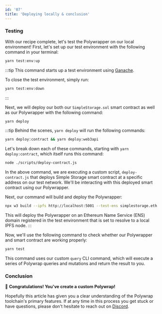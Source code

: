 ```yaml
---
id: '07'
title: 'Deploying locally & conclusion'
---
```


### **Testing**

With our recipe complete, let's test the Polywrapper on our local environment! First, let's set up our test environment with the following command in your terminal:

```bash
yarn test:env:up
```

:::tip
This command starts up a test environment using [Ganache](https://www.trufflesuite.com/ganache).

To close the test environment, simply run:

```bash
yarn test:env:down
```

:::

Next, we will deploy our both our `SimpleStorage.sol` smart contract as well as our Polywrapper with the following command:

```bash
yarn deploy
```

:::tip
Behind the scenes, `yarn deploy` will run the following commands:

```bash
yarn deploy:contract && yarn deploy:web3api
```

Let's break down each of these commands, starting with `yarn deploy:contract`, which itself runs this command:

```bash
node ./scripts/deploy-contract.js
```

In the above command, we are executing a custom script, `deploy-contract.js` that deploys Simple Storage smart contract at a specific address on our test network. We'll be interacting with this deployed smart contract using our Polywrapper.

Next, our command will build and deploy the Polywrapper:

```bash
npx w3 build --ipfs http://localhost:5001 --test-ens simplestorage.eth
```

This will deploy the Polywrapper on an Ethereum Name Service (ENS) domain registered in the test environment that is set to resolve to a local IPFS node.
:::

Now, we'll use the following command to check whether our Polywrapper and smart contract are working properly:

```bash
yarn test
```

This command uses our custom `query` CLI command, which will execute a series of Polywrap queries and mutations and return the result to you.

### **Conclusion**

🎉 **Congratulations! You've create a custom Polywrap!**

Hopefully this article has given you a clear understanding of the Polywrap toolchain's primary features. If at any time in this process you get stuck or have questions, please don't hesitate to reach out on [Discord](https://discord.com/invite/Z5m88a5qWu).
